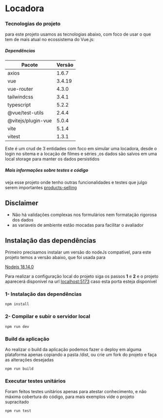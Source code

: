 # Locadora

### Tecnologias do projeto 
para este projeto usamos as tecnologias abaixo, com foco de usar o que tem de mais atual no ecossistema do Vue.js:

##### Dependências
| Pacote      | Versão  |
|-------------|---------|
| axios       | 1.6.7  |
| vue         | 3.4.19 |
| vue-router  | 4.3.0  |
| tailwindcss             | 3.4.1 |
| typescript              | 5.2.2 |
| @vue/test-utils         | 2.4.4 |
| @vitejs/plugin-vue      | 5.0.4 |
| vite                    | 5.1.4 |
| vitest                  | 1.3.1 |

Este é um crud de 3 entidades com foco em simular uma locadora, desde o login no sitema e a locação de filmes e séries ,os dados são salvos em uma local storage para manter os dados persistidos

##### Mais informações sobre testes e código

veja esse projeto onde tenho outras funcionalidades e testes que julgo serem importantes [products-selling](https://github.com/joao-belmiro/products-selling)

## Disclaimer 
* Não há validações complexas nos formulários nem formatação rigorosa dos dados
* as variaveis de ambiente estão mocadas para facilitar o avaliador

## Instalação das dependências

Primeiro precisamos instalar um versão do nodeJs compatível, para este projeto temos a versão abaixo, que foi usada para 

[Nodejs 18.14.0](https://nodejs.org/en/blog/release/v18.14.0)


Para realizar a configuração local do projeto siga os passos **1** e **2** e o projeto aparecerá disponivel na url [localhost:5173]( http://localhost:5173/) caso esta porta esteja disponível
### 1- Instalação das dependências
```
npm install
```

### 2- Compilar e subir o servidor local
```
npm run dev
```

### Build da aplicação
Ao realizar o build da aplicação podemos fazer o deploy em alguma plataforma apenas copiando a pasta /dist, ou crie um fork do projeto e faça as alterações desejadas 
```
npm run build
```

### Executar testes unitários
Foram feitos testes unitários apenas para atestar conhecimento, e não máxima cobertura do código, para mais exemplos vide o projeto supracitado 

```
npm run test
```
